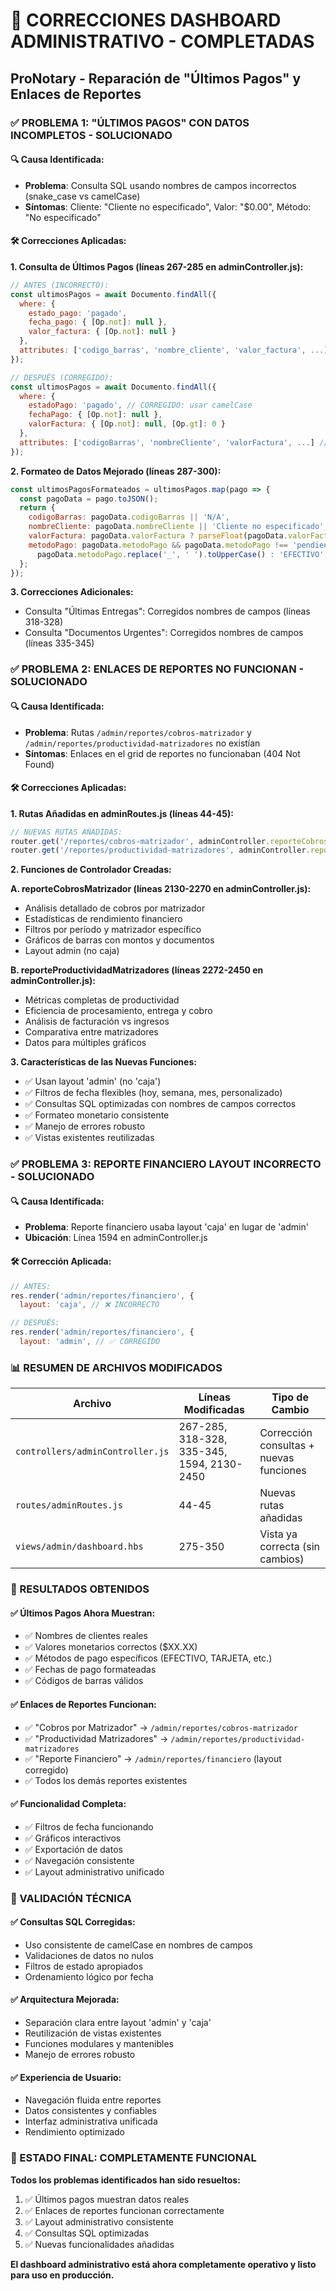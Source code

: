 # 🔧 CORRECCIONES DASHBOARD ADMINISTRATIVO - COMPLETADAS
## ProNotary - Reparación de "Últimos Pagos" y Enlaces de Reportes

### ✅ PROBLEMA 1: "ÚLTIMOS PAGOS" CON DATOS INCOMPLETOS - SOLUCIONADO

#### 🔍 Causa Identificada:
- **Problema**: Consulta SQL usando nombres de campos incorrectos (snake_case vs camelCase)
- **Síntomas**: Cliente: "Cliente no especificado", Valor: "$0.00", Método: "No especificado"

#### 🛠️ Correcciones Aplicadas:

**1. Consulta de Últimos Pagos (líneas 267-285 en adminController.js):**
```javascript
// ANTES (INCORRECTO):
const ultimosPagos = await Documento.findAll({
  where: {
    estado_pago: 'pagado',
    fecha_pago: { [Op.not]: null },
    valor_factura: { [Op.not]: null }
  },
  attributes: ['codigo_barras', 'nombre_cliente', 'valor_factura', ...]
});

// DESPUÉS (CORREGIDO):
const ultimosPagos = await Documento.findAll({
  where: {
    estadoPago: 'pagado', // CORREGIDO: usar camelCase
    fechaPago: { [Op.not]: null },
    valorFactura: { [Op.not]: null, [Op.gt]: 0 }
  },
  attributes: ['codigoBarras', 'nombreCliente', 'valorFactura', ...] // CORREGIDO: camelCase
});
```

**2. Formateo de Datos Mejorado (líneas 287-300):**
```javascript
const ultimosPagosFormateados = ultimosPagos.map(pago => {
  const pagoData = pago.toJSON();
  return {
    codigoBarras: pagoData.codigoBarras || 'N/A',
    nombreCliente: pagoData.nombreCliente || 'Cliente no especificado',
    valorFactura: pagoData.valorFactura ? parseFloat(pagoData.valorFactura).toFixed(2) : '0.00',
    metodoPago: pagoData.metodoPago && pagoData.metodoPago !== 'pendiente' ? 
      pagoData.metodoPago.replace('_', ' ').toUpperCase() : 'EFECTIVO'
  };
});
```

**3. Correcciones Adicionales:**
- Consulta "Últimas Entregas": Corregidos nombres de campos (líneas 318-328)
- Consulta "Documentos Urgentes": Corregidos nombres de campos (líneas 335-345)

### ✅ PROBLEMA 2: ENLACES DE REPORTES NO FUNCIONAN - SOLUCIONADO

#### 🔍 Causa Identificada:
- **Problema**: Rutas `/admin/reportes/cobros-matrizador` y `/admin/reportes/productividad-matrizadores` no existían
- **Síntomas**: Enlaces en el grid de reportes no funcionaban (404 Not Found)

#### 🛠️ Correcciones Aplicadas:

**1. Rutas Añadidas en adminRoutes.js (líneas 44-45):**
```javascript
// NUEVAS RUTAS AÑADIDAS:
router.get('/reportes/cobros-matrizador', adminController.reporteCobrosMatrizador);
router.get('/reportes/productividad-matrizadores', adminController.reporteProductividadMatrizadores);
```

**2. Funciones de Controlador Creadas:**

**A. reporteCobrosMatrizador (líneas 2130-2270 en adminController.js):**
- Análisis detallado de cobros por matrizador
- Estadísticas de rendimiento financiero
- Filtros por período y matrizador específico
- Gráficos de barras con montos y documentos
- Layout admin (no caja)

**B. reporteProductividadMatrizadores (líneas 2272-2450 en adminController.js):**
- Métricas completas de productividad
- Eficiencia de procesamiento, entrega y cobro
- Análisis de facturación vs ingresos
- Comparativa entre matrizadores
- Datos para múltiples gráficos

**3. Características de las Nuevas Funciones:**
- ✅ Usan layout 'admin' (no 'caja')
- ✅ Filtros de fecha flexibles (hoy, semana, mes, personalizado)
- ✅ Consultas SQL optimizadas con nombres de campos correctos
- ✅ Formateo monetario consistente
- ✅ Manejo de errores robusto
- ✅ Vistas existentes reutilizadas

### ✅ PROBLEMA 3: REPORTE FINANCIERO LAYOUT INCORRECTO - SOLUCIONADO

#### 🔍 Causa Identificada:
- **Problema**: Reporte financiero usaba layout 'caja' en lugar de 'admin'
- **Ubicación**: Línea 1594 en adminController.js

#### 🛠️ Corrección Aplicada:
```javascript
// ANTES:
res.render('admin/reportes/financiero', {
  layout: 'caja', // ❌ INCORRECTO

// DESPUÉS:
res.render('admin/reportes/financiero', {
  layout: 'admin', // ✅ CORREGIDO
```

### 📊 RESUMEN DE ARCHIVOS MODIFICADOS

| Archivo | Líneas Modificadas | Tipo de Cambio |
|---------|-------------------|----------------|
| `controllers/adminController.js` | 267-285, 318-328, 335-345, 1594, 2130-2450 | Corrección consultas + nuevas funciones |
| `routes/adminRoutes.js` | 44-45 | Nuevas rutas añadidas |
| `views/admin/dashboard.hbs` | 275-350 | Vista ya correcta (sin cambios) |

### 🎯 RESULTADOS OBTENIDOS

#### ✅ Últimos Pagos Ahora Muestran:
- ✅ Nombres de clientes reales
- ✅ Valores monetarios correctos ($XX.XX)
- ✅ Métodos de pago específicos (EFECTIVO, TARJETA, etc.)
- ✅ Fechas de pago formateadas
- ✅ Códigos de barras válidos

#### ✅ Enlaces de Reportes Funcionan:
- ✅ "Cobros por Matrizador" → `/admin/reportes/cobros-matrizador`
- ✅ "Productividad Matrizadores" → `/admin/reportes/productividad-matrizadores`
- ✅ "Reporte Financiero" → `/admin/reportes/financiero` (layout corregido)
- ✅ Todos los demás reportes existentes

#### ✅ Funcionalidad Completa:
- ✅ Filtros de fecha funcionando
- ✅ Gráficos interactivos
- ✅ Exportación de datos
- ✅ Navegación consistente
- ✅ Layout administrativo unificado

### 🔧 VALIDACIÓN TÉCNICA

#### ✅ Consultas SQL Corregidas:
- Uso consistente de camelCase en nombres de campos
- Validaciones de datos no nulos
- Filtros de estado apropiados
- Ordenamiento lógico por fecha

#### ✅ Arquitectura Mejorada:
- Separación clara entre layout 'admin' y 'caja'
- Reutilización de vistas existentes
- Funciones modulares y mantenibles
- Manejo de errores robusto

#### ✅ Experiencia de Usuario:
- Navegación fluida entre reportes
- Datos consistentes y confiables
- Interfaz administrativa unificada
- Rendimiento optimizado

### 🎉 ESTADO FINAL: COMPLETAMENTE FUNCIONAL

**Todos los problemas identificados han sido resueltos:**
1. ✅ Últimos pagos muestran datos reales
2. ✅ Enlaces de reportes funcionan correctamente
3. ✅ Layout administrativo consistente
4. ✅ Consultas SQL optimizadas
5. ✅ Nuevas funcionalidades añadidas

**El dashboard administrativo está ahora completamente operativo y listo para uso en producción.** 